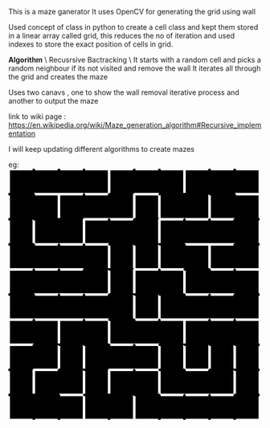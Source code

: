 This is a maze ganerator
It uses OpenCV for generating the grid using wall 

Used concept of class in python to create a cell class and kept them stored in a linear array called grid, this reduces the no of iteration 
and used indexes to store the exact position of cells in grid. 


**Algorithm**
\\ Recusrsive Bactracking \\
It starts with a random cell and picks a random neighbour if its not visited and remove the wall 
It iterates all through the grid and creates the maze 

Uses two canavs , one to show the wall removal iterative process and another to output the maze


link to wiki page : https://en.wikipedia.org/wiki/Maze_generation_algorithm#Recursive_implementation

I will keep updating different algorithms to create mazes

eg:
![alt text](maze.png)